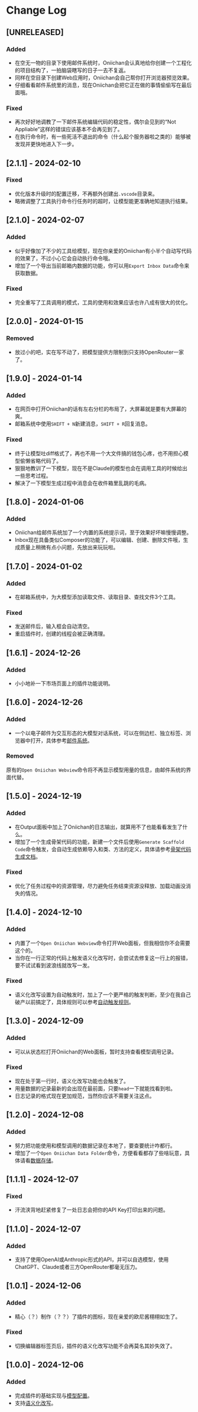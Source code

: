 # Change Log

## [UNRELEASED]

### Added

- 在空无一物的目录下使用邮件系统时，Oniichan会认真地给你创建一个工程化的项目结构了，一拍脑袋瞎写的日子一去不复返。
- 同样在空目录下创建Web应用时，Oniichan会自己帮你打开浏览器预览效果。
- 仔细看看邮件系统里的消息，现在Oniichan会把它正在做的事情偷偷写在最后面哦。

### Fixed

- 再次好好地调教了一下邮件系统编辑代码的稳定性，偶尔会见到的“Not Appliable”这样的错误应该基本不会再见到了。
- 在执行命令时，有一些死活不退出的命令（什么起个服务器啦之类的）能够被发现并更快地进入下一步。

## [2.1.1] - 2024-02-10

### Fixed

- 优化版本升级时的配置迁移，不再额外创建出`.vscode`目录来。
- 略微调整了工具执行命令行任务时的超时，让模型能更准确地知道执行结果。

## [2.1.0] - 2024-02-07

### Added

- 似乎好像加了不少的工具给模型，现在你亲爱的Oniichan有小半个自动写代码的效果了，不过小心它会自动执行命令哦。
- 增加了一个导出当前邮箱内数据的功能，你可以用`Export Inbox Data`命令来获取数据。

### Fixed

- 完全重写了工具调用的模式，工具的使用和效果应该也许八成有很大的优化。

## [2.0.0] - 2024-01-15

### Removed

- 放过小的吧，实在写不动了，把模型提供方限制到只支持OpenRouter一家了。

## [1.9.0] - 2024-01-14

### Added

- 在网页中打开Oniichan的话有左右分栏的布局了，大屏幕就是要有大屏幕的爽。
- 邮箱系统中使用`SHIFT + N`新建消息，`SHIFT + R`回复消息。

### Fixed

- 终于让模型吐diff格式了，再也不用一个大文件搞的钱包心疼，也不用担心模型偷懒省略代码了。
- 狠狠地教训了一下模型，现在不是Claude的模型也会在调用工具的时候给出一些思考过程。
- 解决了一下模型生成过程中消息会在收件箱里乱跳的毛病。

## [1.8.0] - 2024-01-06

### Added

- Oniichan给邮件系统加了一个内置的系统提示词，至于效果好坏嘛慢慢调整。
- Inbox现在具备类似Composer的功能了，可以编辑、创建、删除文件哦，生成质量上稍微有点小问题，先放出来玩玩啦。

## [1.7.0] - 2024-01-02

### Added

- 在邮箱系统中，为大模型添加读取文件、读取目录、查找文件3个工具。

### Fixed

- 发送邮件后，输入框会自动清空。
- 重启插件时，创建的线程会被正确清理。

## [1.6.1] - 2024-12-26

### Added

- 小小地补一下市场页面上的插件功能说明。

## [1.6.0] - 2024-12-26

### Added

- 一个以电子邮件为交互形态的大模型对话系统，可以在侧边栏、独立标签、浏览器中打开，具体参考[邮件系统](https://github.com/otakustay/oniichan/wiki/%E9%82%AE%E4%BB%B6%E7%B3%BB%E7%BB%9F)。

### Removed

原有的`Open Oniichan Webview`命令将不再显示模型用量的信息，由邮件系统的界面代替。

## [1.5.0] - 2024-12-19

### Added

- 在Output面板中加上了Oniichan的日志输出，就算用不了也能看看发生了什么。
- 增加了一个生成骨架代码的功能，新建一个文件后使用`Generate Scaffold Code`命令触发，会自动生成依赖导入和类、方法的定义，具体请参考[骨架代码生成文档](https://github.com/otakustay/oniichan/wiki/%E9%AA%A8%E6%9E%B6%E4%BB%A3%E7%A0%81%E7%94%9F%E6%88%90)。

### Fixed

- 优化了任务过程中的资源管理，尽力避免任务结束资源没释放、加载动画没消失的情况。

## [1.4.0] - 2024-12-10

### Added

- 内置了一个`Open Oniichan Webview`命令打开Web面板，但我相信你不会需要这个的。
- 当你在一行正常的代码上触发语义化改写时，会尝试去修复这一行上的报错，要不试试看到波浪线就改写一发。

### Fixed

- 语义化改写设置为自动触发时，加上了一个更严格的触发判断，至少在我自己破产以前搞定了，具体规则可以参考[自动触发规则](https://github.com/otakustay/oniichan/wiki/%E8%AF%AD%E4%B9%89%E5%8C%96%E6%94%B9%E5%86%99#%E8%87%AA%E5%8A%A8%E8%A7%A6%E5%8F%91%E8%A7%84%E5%88%99)。

## [1.3.0] - 2024-12-09

### Added

- 可以从状态栏打开Oniichan的Web面板，暂时支持查看模型调用记录。

### Fixed

- 现在处于第一行时，语义化改写功能也会触发了。
- 用量数据的记录最新的会出现在最前面，只要`head`一下就能找看到啦。
- 日志记录的格式现在更加规范，当然你应该不需要关注这点。

## [1.2.0] - 2024-12-08

### Added

- 努力把功能使用和模型调用的数据记录在本地了，要查要统计咋都行。
- 增加了一个`Open Oniichan Data Folder`命令，方便看看都存了些啥玩意，具体请看[数据存储](https://github.com/otakustay/oniichan/wiki/%E6%95%B0%E6%8D%AE%E5%AD%98%E5%82%A8)。

## [1.1.1] - 2024-12-07

### Fixed

- 汗流浃背地赶紧修复了一处日志会把你的API Key打印出来的问题。

## [1.1.0] - 2024-12-07

### Added

- 支持了使用OpenAI或Anthropic形式的API，并可以自选模型，使用ChatGPT、Claude或者三方OpenRouter都毫无压力。

## [1.0.1] - 2024-12-06

### Added

- 精心（？）制作（？？）了插件的图标，现在亲爱的欧尼酱栩栩如生了。

### Fixed

- 切换编辑器标签页后，插件的语义化改写功能不会再莫名其妙失效了。

## [1.0.0] - 2024-12-06

### Added

- 完成插件的基础实现与[模型配置](https://github.com/otakustay/oniichan/wiki/%E5%AE%89%E8%A3%85%E9%85%8D%E7%BD%AE)。
- 支持[语义化改写](https://github.com/otakustay/oniichan/wiki/%E8%AF%AD%E4%B9%89%E5%8C%96%E6%94%B9%E5%86%99)。
